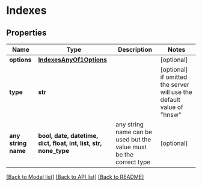# Indexes

## Properties
Name | Type | Description | Notes
------------ | ------------- | ------------- | -------------
**options** | [**IndexesAnyOf1Options**](IndexesAnyOf1Options.md) |  | [optional] 
**type** | **str** |  | [optional]  if omitted the server will use the default value of "hnsw"
**any string name** | **bool, date, datetime, dict, float, int, list, str, none_type** | any string name can be used but the value must be the correct type | [optional]

[[Back to Model list]](../README.md#documentation-for-models) [[Back to API list]](../README.md#documentation-for-api-endpoints) [[Back to README]](../README.md)


